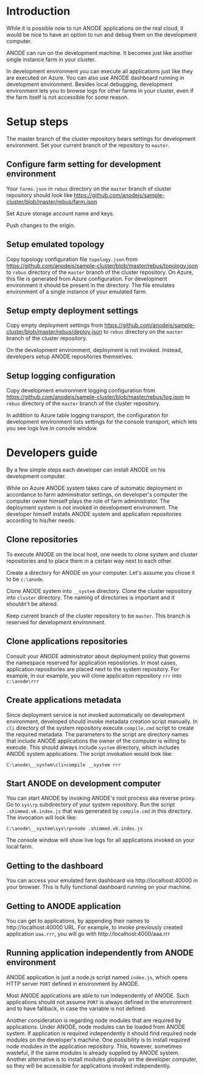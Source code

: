 # Introduction

While it is possible now to run ANODE applications on the real cloud, it would be nice to have an option to run and debug them on the development computer.

ANODE can run on the development machine. It becomes just like another single instance farm in your cluster.

In development environment you can execute all applications just like they are executed on Azure. You can also use ANODE dashboard running in development environment. Besides local debugging, development environment lets you to browse logs for other farms in your cluster, even if the farm itself is not accessible for some reason.

# Setup steps

The master branch of the cluster repository bears settings for development environment. Set your current branch of the repository to ```master```.

## Configure farm setting for development environment

Your ```farms.json``` in ```rebus``` directory on the ```master``` branch of cluster repository should look like https://github.com/anodejs/sample-cluster/blob/master/rebus/farm.json

Set Azure storage account name and keys.

Push changes to the origin.

## Setup emulated topology

Copy topology configuration file ```topology.json``` from https://github.com/anodejs/sample-cluster/blob/master/rebus/topology.json to ```rebus``` directory of the ```master``` branch of the cluster repository. On Azure, this file is generated from Azure configuration. For development environment it should be present in the directory. The file emulates environment of a single instance of your emulated farm.

## Setup empty deployment settings

Copy empty deployment settings from https://github.com/anodejs/sample-cluster/blob/master/rebus/deploy.json to ```rebus``` directory on the ```master``` branch of the cluster repository.

On the development environment, deployment is not invoked. Instead, developers setup ANODE repositories themselves.

## Setup logging configuration

Copy development environment logging configuration from https://github.com/anodejs/sample-cluster/blob/master/rebus/log.json to ```rebus``` directory of the ```master``` branch of the cluster repository. 

In addition to Azure table logging transport, the configuration for development environment lists settings for the console transport, which lets you see logs live in console window.

# Developers guide

By a few simple steps each developer can install ANODE on his development computer.

While on Azure ANODE system takes care of automatic deployment in accordance to farm administrator settings, on developer's computer the computer owner himself plays the role of farm administrator. The deployment system is not invoked in development environment. The developer himself installs ANODE system and application repositories according to his/her needs.

## Clone repositories

To execute ANODE on the local host, one needs to clone system and cluster repositories and to place them in a certain way next to each other.

Create a directory for ANODE on your computer. Let's assume you chose it to be ```c:\anode```.

Clone ANODE system into ```__system``` directory. Clone the cluster repository into ```cluster``` directory. The naming of directories is important and it shouldn't be altered. 

Keep current branch of the cluster repository to be ```master```. This branch is reserved for development environment.

## Clone applications repositories

Consult your ANODE administrator about deployment policy that governs the namespace reserved for application repositories. In most cases, application repositories are placed next to the system repository. For example, in our example, you will clone applicaiton repository ```rrr``` into ```c:\anode\rrr```

## Create applications metadata

Since deployment service is not invoked automatically on development environment, developed should invoke metadata creation script manually. In ```cli``` directory of the system repository execute ```compile.cmd``` script to create the required metadata. The parameters to the script are directory names that include ANODE applications the owner of the computer is willing to execute. This should always include ```system``` directory, which includes ANODE system applications. The script invokation would look like:

```
C:\anode\__system\cli>compile __system rrr
```

## Start ANODE on development computer

You can start ANODE by invoking ANODE's root process aka reverse proxy. Go to ```sys\rp``` subdirectory of your system repository. Run the script ```.shimmed.v6.index.js``` that was generated by ```compile.cmd``` in this directory. The invocation will look like:

```
C:\anode\__system\sys\rp>node .shimmed.v6.index.js
```

The console window will show live logs for all applications invoked on your local farm.

## Getting to the dashboard

You can access your emulated farm dashboard via http://localhost:40000 in your browser. This is fully functional dashboard running on your machine.

## Getting to ANODE application

You can get to applications, by appending their names to http://localhost:40000 URL. For example, to invoke previously created application ```aaa.rrr```, you will go with http://localhost:4000/aaa.rrr

## Running application independently from ANODE environment

ANODE application is just a node.js script named ```index.js```, which opens HTTP server ```PORT``` defined in environment by ANODE.

Most ANODE applications are able to run independently of ANODE. Such applications should not assume ```PORT``` is always defined in the environment and to have fallback, in case the variable is not defined.

Another consideration is regarding node modules that are required by applications. Under ANODE, node modules can be loaded from ANODE system. If application is required independently it should find required node modules on the developer's machine. One possibility is to install required node modules in the application repository. This, however, sometimes wasteful, if the same modules is already supplied by ANODE system. Another alternative is to install modules globally on the developer computer, so they will be accessible for applications invoked independently.